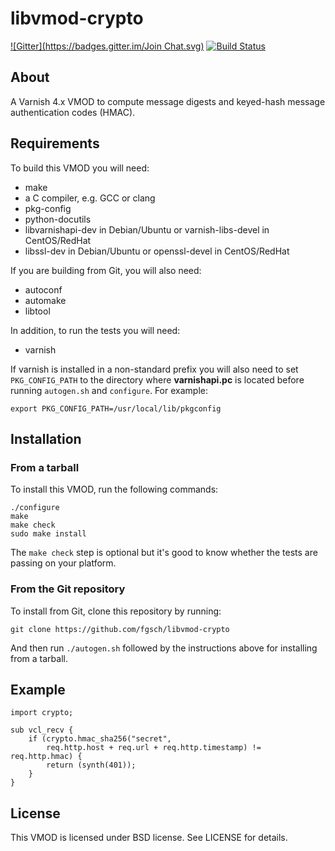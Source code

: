 libvmod-crypto
==============

[![Gitter](https://badges.gitter.im/Join Chat.svg)](https://gitter.im/fgsch/libvmod-crypto?utm_source=badge&utm_medium=badge&utm_campaign=pr-badge&utm_content=badge)
[![Build Status](https://travis-ci.org/fgsch/libvmod-crypto.svg?branch=master)](https://travis-ci.org/fgsch/libvmod-crypto)

## About

A Varnish 4.x VMOD to compute message digests and keyed-hash message
authentication codes (HMAC).

## Requirements

To build this VMOD you will need:

* make
* a C compiler, e.g. GCC or clang
* pkg-config
* python-docutils
* libvarnishapi-dev in Debian/Ubuntu or varnish-libs-devel in CentOS/RedHat
* libssl-dev in Debian/Ubuntu or openssl-devel in CentOS/RedHat

If you are building from Git, you will also need:

* autoconf
* automake
* libtool

In addition, to run the tests you will need:

* varnish

If varnish is installed in a non-standard prefix you will also need
to set `PKG_CONFIG_PATH` to the directory where **varnishapi.pc** is
located before running `autogen.sh` and `configure`.  For example:

```
export PKG_CONFIG_PATH=/usr/local/lib/pkgconfig
```

## Installation

### From a tarball

To install this VMOD, run the following commands:

```
./configure
make
make check
sudo make install
```

The `make check` step is optional but it's good to know whether the
tests are passing on your platform.

### From the Git repository

To install from Git, clone this repository by running:

```
git clone https://github.com/fgsch/libvmod-crypto
```

And then run `./autogen.sh` followed by the instructions above for
installing from a tarball.

## Example

```
import crypto;

sub vcl_recv {
	if (crypto.hmac_sha256("secret",
	    req.http.host + req.url + req.http.timestamp) != req.http.hmac) {
		return (synth(401));
	}
}
```

## License

This VMOD is licensed under BSD license. See LICENSE for details.
